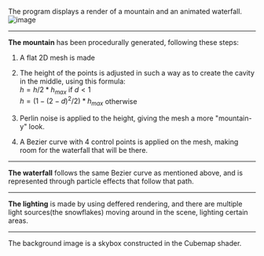 The program displays a render of a mountain and an animated waterfall. 
![image](https://github.com/user-attachments/assets/6cfa63fa-460e-4980-a1ed-00ce2ad7abcf)

__________

**The mountain** has been procedurally generated, following these steps:
1. A flat 2D mesh is made
2. The height of the points is adjusted in such a way as to create the cavity in the middle, using this formula:<br />
     $h = h/2 *h_{max}$ if  $d < 1$<br />
     $h = (1 - (2-d)^2/2) * h_{max}$ otherwise

3. Perlin noise is applied to the height, giving the mesh a more "mountain-y" look.
4. A Bezier curve with 4 control points is applied on the mesh, making room for the waterfall that will be there.

___________

**The waterfall** follows the same Bezier curve as mentioned above, and is represented through particle effects that follow that path.

__________

**The lighting** is made by using deffered rendering, and there are multiple light sources(the snowflakes) moving around in the scene, lighting certain areas.

__________
The background image is a skybox constructed in the Cubemap shader.
